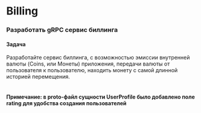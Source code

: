 # Billing
### Разработать gRPC сервис биллинга 
#### Задача <br>
Разработайте сервис биллинга, с возможностью эмиссии внутренней валюты (Coins, или Монеты) приложения, передачи валюты от пользователя к пользователю, находить монету с самой длинной историей перемещения. <br><br>
#### Примечание: в proto-файл сущности UserProfile было добавлено поле rating для удобства создания пользователей
